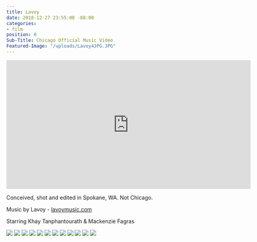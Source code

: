 ```yaml
---
title: Lavoy
date: 2018-12-27 23:55:00 -08:00
categories:
- film
position: 0
Sub-Title: Chicago Official Music Video
Featured-Image: "/uploads/Lavoy4JPG.JPG"
---
```


<iframe src="https://player.vimeo.com/video/265655288" width="640" height="337" frameborder="0" allowfullscreen></iframe>

Conceived, shot and edited in Spokane, WA. Not Chicago.

Music by Lavoy - [lavoymusic.com](http://lavoymusic.com)

Starring Khay Tanphantourath & Mackenzie Fagras

<div class="gallery" data-columns="3">
<img src="/uploads/FT-Website-Screenshots-1009.jpg" />
<img src="/uploads/FT-Website-Screenshots-1008.jpg" />
<img src="/uploads/FT-Website-Screenshots-1010.jpg" />
<img src="/uploads/FT-Website-Screenshots-1011.jpg" />
<img src="/uploads/FT-Website-Screenshots-1012.jpg" />
<img src="/uploads/FT-Website-Screenshots-1013.jpg" />
<img src="/uploads/FT-Website-Screenshots-1014.jpg" />
<img src="/uploads/FT-Website-Screenshots-1015.jpg" />
<img src="/uploads/FT-Website-Screenshots-1016.jpg" />
<img src="/uploads/FT-Website-Screenshots-1017.jpg" />
<img src="/uploads/FT-Website-Screenshots-1019.jpg" />
<img src="/uploads/FT-Website-Screenshots-1018.jpg" />
</div>